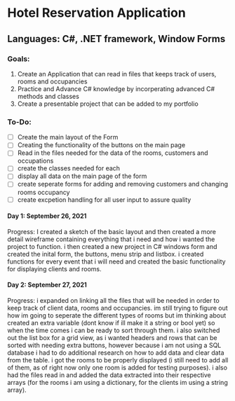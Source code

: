# Hotel Reservation Application
## Languages: C#, .NET framework, Window Forms

### Goals:
1. Create an Application that can read in files that keeps track of users, rooms and occupancies
2. Practice and Advance C# knowledge by incorperating advanced C# methods and classes
3. Create a presentable project that can be added to my portfolio

### To-Do:
- [ ] Create the main layout of the Form
- [ ] Creating the functionality of the buttons on the main page
- [ ] Read in the files needed for the data of the rooms, customers and occupations
- [ ] create the classes needed for each
- [ ] display all data on the main page of the form
- [ ] create seperate forms for adding and removing customers and changing rooms occupancy
- [ ] create excpetion handling for all user input to assure quality

#### **Day 1**: September 26, 2021
Progress: 
I created a sketch of the basic layout and then created a more detail wireframe containing everything that i need and how i wanted the project to function. i then created a new project in C# windows form and created the inital form, the buttons, menu strip and listbox. i created functions for every event that i will need and created the basic functionality for displaying clients and rooms.

#### **Day 2**: September 27, 2021
Progress: 
i expanded on linking all the files that will be needed in order to keep track of client data, rooms and occupancies. im still trying to figure out how im going to seperate the different types of rooms but im thinking about created an extra variable (dont know if ill make it a string or bool yet) so when the time comes i can be ready to sort through them.
i also switched out the list box for a grid view, as i wanted headers and rows that can be sorted with needing extra buttons, however because i am not using a SQL database i had to do additional research on how to add data and clear data from the table. i got the rooms to be properly displayed (i still need to add all of them, as of right now only one room is added for testing purposes). i also had the files read in and added the data extracted into their respective arrays (for the rooms i am using a dictionary, for the clients im using a string array).
